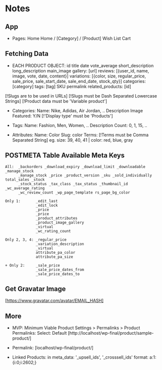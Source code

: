 # Notes

## App

- Pages:
  Home
  Home / [Category] / [Product]
  Wish List
  Cart

## Fetching Data

- EACH PRODUCT OBJECT:
  id
  title
  date
  vote_average
  short_description
  long_description
  main_image
  gallery: [url]
  reviews: [{user_id, name, image, vote, date, content}]
  variations: [{color, size, regular_price, sale_price, sale_start_date, sale_end_date, stock_qty}]
  categories: [category]
  tags: [tag]
  SKU
  permalink
  related_products: [id]

[!Slugs are to be used in URLs]
[!Slugs must be Dash Separated Lowercase Strings]
[!Product data must be 'Variable product']

- Categories:
  Name: Nike, Adidas, Air Jordan, ..
  Description
  Image
  Featured: Y/N
  [!'Display type' must be 'Products']

- Tags:
  Name: Fashion, Men, Women, ..
  Description
  Count: 0, 1, 15, ..

- Attributes:
  Name: Color
  Slug: color
  Terms: [!Terms must be Comma Separated String]
  eg. size: 39, 40, 41 | color: red, blue, gray

## POSTMETA Table Available Meta Keys

```plain
All:  _backorders _download_expiry _download_limit _downloadable _manage_stock
      _manage_stock _price _product_version _sku _sold_individually total_sales _stock
      _stock_status _tax_class _tax_status _thumbnail_id _wc_average_rating
      _wc_review_count _wp_page_template rs_page_bg_color

Only 1:       _edit_last
              _edit_lock
              _price
              _price
              _product_attributes
              _product_image_gallery
              _virtual
              _wc_rating_count

Only 2, 3, 4: _regular_price
              _variation_description
              _virtual
              attribute_pa_color
              attribute_pa_size

+ Only 2:     _sale_price
              _sale_price_dates_from
              _sale_price_dates_to
```

## Get Gravatar Image

[https://www.gravatar.com/avatar/EMAIL_HASH]

## More

- MVP: Minimum Viable Product
Settings > Permalinks > Product Permalinks:
Select: Default [http://localhost/wp-final/product/sample-product/]

- Permalink:
[localhost/wp-final/product/<slug>]

- Linked Products:
in meta_data: '_upsell_ids', '_crosssell_ids'
format: a:1:{i:0;i:2602;}
